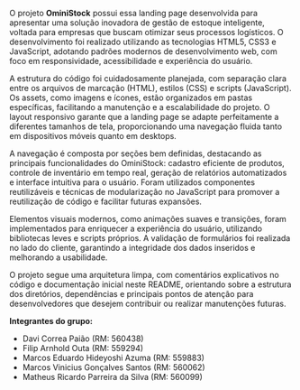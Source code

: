 O projeto **OminiStock** possui essa landing page desenvolvida para apresentar uma solução inovadora de gestão de estoque inteligente, voltada para empresas que buscam otimizar seus processos logísticos. O desenvolvimento foi realizado utilizando as tecnologias HTML5, CSS3 e JavaScript, adotando padrões modernos de desenvolvimento web, com foco em responsividade, acessibilidade e experiência do usuário.

A estrutura do código foi cuidadosamente planejada, com separação clara entre os arquivos de marcação (HTML), estilos (CSS) e scripts (JavaScript). Os assets, como imagens e ícones, estão organizados em pastas específicas, facilitando a manutenção e a escalabilidade do projeto. O layout responsivo garante que a landing page se adapte perfeitamente a diferentes tamanhos de tela, proporcionando uma navegação fluida tanto em dispositivos móveis quanto em desktops.

A navegação é composta por seções bem definidas, destacando as principais funcionalidades do OminiStock: cadastro eficiente de produtos, controle de inventário em tempo real, geração de relatórios automatizados e interface intuitiva para o usuário. Foram utilizados componentes reutilizáveis e técnicas de modularização no JavaScript para promover a reutilização de código e facilitar futuras expansões.

Elementos visuais modernos, como animações suaves e transições, foram implementados para enriquecer a experiência do usuário, utilizando bibliotecas leves e scripts próprios. A validação de formulários foi realizada no lado do cliente, garantindo a integridade dos dados inseridos e melhorando a usabilidade.

O projeto segue uma arquitetura limpa, com comentários explicativos no código e documentação inicial neste README, orientando sobre a estrutura dos diretórios, dependências e principais pontos de atenção para desenvolvedores que desejem contribuir ou realizar manutenções futuras.

**Integrantes do grupo:**
- Davi Correa Paião (RM: 560438)
- Filip Arnhold Outa (RM: 559294)
- Marcos Eduardo Hideyoshi Azuma (RM: 559883)
- Marcos Vinicius Gonçalves Santos (RM: 560062)
- Matheus Ricardo Parreira da Silva (RM: 560099)
